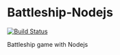 # Battleship-Nodejs

[![Build Status](https://travis-ci.org/romanornr/Battleship-Nodejs.svg)](https://travis-ci.org/laravel/framework)

Battleship game with Nodejs

